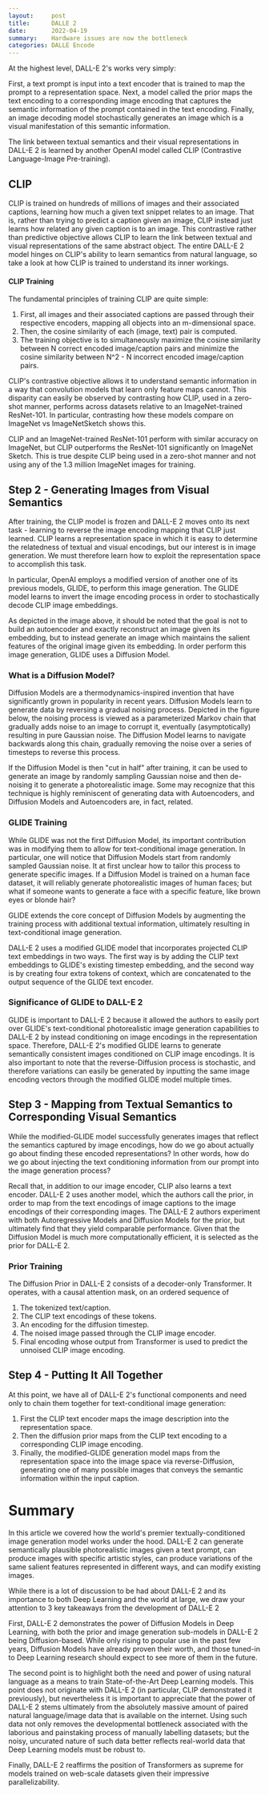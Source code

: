 ```yaml
---
layout:     post
title:      DALLE 2
date:       2022-04-19
summary:    Hardware issues are now the bottleneck
categories: DALLE Encode
---
```


At the highest level, DALL-E 2's works very simply:

First, a text prompt is input into a text encoder that is trained to map the prompt to a representation space.
Next, a model called the prior maps the text encoding to a corresponding image encoding that captures the semantic information of the prompt contained in the text encoding.
Finally, an image decoding model stochastically generates an image which is a visual manifestation of this semantic information.

 The link between textual semantics and their visual representations in DALL-E 2 is learned by another OpenAI model called CLIP (Contrastive Language-Image Pre-training).
 ## CLIP

CLIP is trained on hundreds of millions of images and their associated captions, learning how much a given text snippet relates to an image. That is, rather than trying to predict a caption given an image, CLIP instead just learns how related any given caption is to an image. This contrastive rather than predictive objective allows CLIP to learn the link between textual and visual representations of the same abstract object. The entire DALL-E 2 model hinges on CLIP's ability to learn semantics from natural language, so take a look at how CLIP is trained to understand its inner workings.

#### CLIP Training
The fundamental principles of training CLIP are quite simple:

1. First, all images and their associated captions are passed through their respective encoders, mapping all objects into an m-dimensional space.
2. Then, the cosine similarity of each (image, text) pair is computed.
3. The training objective is to simultaneously maximize the cosine similarity between N correct encoded image/caption pairs and minimize the cosine similarity between N^2 - N incorrect encoded image/caption pairs.

CLIP's contrastive objective allows it to understand semantic information in a way that convolution models that learn only feature maps cannot. This disparity can easily be observed by contrasting how CLIP, used in a zero-shot manner, performs across datasets relative to an ImageNet-trained ResNet-101. In particular, contrasting how these models compare on ImageNet vs ImageNetSketch shows this.

CLIP and an ImageNet-trained ResNet-101 perform with similar accuracy on ImageNet, but CLIP outperforms the ResNet-101 significantly on ImageNet Sketch. This is true despite CLIP being used in a zero-shot manner and not using any of the 1.3 million ImageNet images for training.

## Step 2 - Generating Images from Visual Semantics
After training, the CLIP model is frozen and DALL-E 2 moves onto its next task - learning to reverse the image encoding mapping that CLIP just learned. CLIP learns a representation space in which it is easy to determine the relatedness of textual and visual encodings, but our interest is in image generation. We must therefore learn how to exploit the representation space to accomplish this task.

In particular, OpenAI employs a modified version of another one of its previous models, GLIDE, to perform this image generation. The GLIDE model learns to invert the image encoding process in order to stochastically decode CLIP image embeddings.

As depicted in the image above, it should be noted that the goal is not to build an autoencoder and exactly reconstruct an image given its embedding, but to instead generate an image which maintains the salient features of the original image given its embedding. In order perform this image generation, GLIDE uses a Diffusion Model.

### What is a Diffusion Model?
Diffusion Models are a thermodynamics-inspired invention that have significantly grown in popularity in recent years. Diffusion Models learn to generate data by reversing a gradual noising process. Depicted in the figure below, the noising process is viewed as a parameterized Markov chain that gradually adds noise to an image to corrupt it, eventually (asymptotically) resulting in pure Gaussian noise. The Diffusion Model learns to navigate backwards along this chain, gradually removing the noise over a series of timesteps to reverse this process.


If the Diffusion Model is then "cut in half" after training, it can be used to generate an image by randomly sampling Gaussian noise and then de-noising it to generate a photorealistic image. Some may recognize that this technique is highly reminiscent of generating data with Autoencoders, and Diffusion Models and Autoencoders are, in fact, related.

### GLIDE Training
While GLIDE was not the first Diffusion Model, its important contribution was in modifying them to allow for text-conditional image generation. In particular, one will notice that Diffusion Models start from randomly sampled Gaussian noise. It at first unclear how to tailor this process to generate specific images. If a Diffusion Model is trained on a human face dataset, it will reliably generate photorealistic images of human faces; but what if someone wants to generate a face with a specific feature, like brown eyes or blonde hair?

GLIDE extends the core concept of Diffusion Models by augmenting the training process with additional textual information, ultimately resulting in text-conditional image generation.

DALL-E 2 uses a modified GLIDE model that incorporates projected CLIP text embeddings in two ways. The first way is by adding the CLIP text embeddings to GLIDE's existing timestep embedding, and the second way is by creating four extra tokens of context, which are concatenated to the output sequence of the GLIDE text encoder.

### Significance of GLIDE to DALL-E 2
GLIDE is important to DALL-E 2 because it allowed the authors to easily port over GLIDE's text-conditional photorealistic image generation capabilities to DALL-E 2 by instead conditioning on image encodings in the representation space.  Therefore, DALL-E 2's modified GLIDE learns to generate semantically consistent images conditioned on CLIP image encodings. It is also important to note that the reverse-Diffusion process is stochastic, and therefore variations can easily be generated by inputting the same image encoding vectors through the modified GLIDE model multiple times.

## Step 3 - Mapping from Textual Semantics to Corresponding Visual Semantics
While the modified-GLIDE model successfully generates images that reflect the semantics captured by image encodings, how do we go about actually go about finding these encoded representations? In other words, how do we go about injecting the text conditioning information from our prompt into the image generation process?

Recall that, in addition to our image encoder, CLIP also learns a text encoder. DALL-E 2 uses another model, which the authors call the prior, in order to map from the text encodings of image captions to the image encodings of their corresponding images. The DALL-E 2 authors experiment with both Autoregressive Models and Diffusion Models for the prior, but ultimately find that they yield comparable performance. Given that the Diffusion Model is much more computationally efficient, it is selected as the prior for DALL-E 2.


### Prior Training
The Diffusion Prior in DALL-E 2 consists of a decoder-only Transformer. It operates, with a causal attention mask, on an ordered sequence of

1. The tokenized text/caption.
2. The CLIP text encodings of these tokens.
3. An encoding for the diffusion timestep.
4. The noised image passed through the CLIP image encoder.
5. Final encoding whose output from Transformer is used to predict the unnoised CLIP image encoding.

## Step 4 - Putting It All Together
At this point, we have all of DALL-E 2's functional components and need only to chain them together for text-conditional image generation:

1. First the CLIP text encoder maps the image description into the representation space.
2. Then the diffusion prior maps from the CLIP text encoding to a corresponding CLIP image encoding.
3. Finally, the modified-GLIDE generation model maps from the representation space into the image space via reverse-Diffusion, generating one of many possible images that conveys the semantic information within the input caption.

# Summary
In this article we covered how the world's premier textually-conditioned image generation model works under the hood. DALL-E 2 can generate semantically plausible photorealistic images given a text prompt, can produce images with specific artistic styles, can produce variations of the same salient features represented in different ways, and can modify existing images.

While there is a lot of discussion to be had about DALL-E 2 and its importance to both Deep Learning and the world at large, we draw your attention to 3 key takeaways from the development of DALL-E 2

First, DALL-E 2 demonstrates the power of Diffusion Models in Deep Learning, with both the prior and image generation sub-models in DALL-E 2 being Diffusion-based. While only rising to popular use in the past few years, Diffusion Models have already proven their worth, and those tuned-in to Deep Learning research should expect to see more of them in the future.

The second point is to highlight both the need and power of using natural language as a means to train State-of-the-Art Deep Learning models. This point does not originate with DALL-E 2 (in particular, CLIP demonstrated it previously), but nevertheless it is important to appreciate that the power of DALL-E 2 stems ultimately from the absolutely massive amount of paired natural language/image data that is available on the internet. Using such data not only removes the developmental bottleneck associated with the laborious and painstaking process of manually labelling datasets; but the noisy, uncurated nature of such data better reflects real-world data that Deep Learning models must be robust to.


Finally, DALL-E 2 reaffirms the position of Transformers as supreme for models trained on web-scale datasets given their impressive parallelizability.

